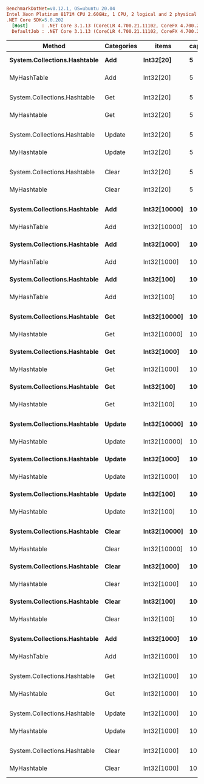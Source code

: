 ``` ini

BenchmarkDotNet=v0.12.1, OS=ubuntu 20.04
Intel Xeon Platinum 8171M CPU 2.60GHz, 1 CPU, 2 logical and 2 physical cores
.NET Core SDK=5.0.202
  [Host]     : .NET Core 3.1.13 (CoreCLR 4.700.21.11102, CoreFX 4.700.21.11602), X64 RyuJIT
  DefaultJob : .NET Core 3.1.13 (CoreCLR 4.700.21.11102, CoreFX 4.700.21.11602), X64 RyuJIT


```
|                       Method | Categories |        items | capacity |         Mean |      Error |     StdDev | Ratio | RatioSD |    Gen 0 |    Gen 1 |    Gen 2 |  Allocated |
|----------------------------- |----------- |------------- |--------- |-------------:|-----------:|-----------:|------:|--------:|---------:|---------:|---------:|-----------:|
| **System.Collections.Hashtable** |        **Add** |    **Int32[20]** |        **5** |     **5.976 μs** |  **0.0162 μs** |  **0.0152 μs** |  **1.00** |    **0.00** |   **0.1755** |        **-** |        **-** |    **3.29 KB** |
|                  MyHashTable |        Add |    Int32[20] |        5 |     4.951 μs |  0.0121 μs |  0.0113 μs |  0.83 |    0.00 |   0.1450 |        - |        - |     2.7 KB |
|                              |            |              |          |              |            |            |       |         |          |          |          |            |
| System.Collections.Hashtable |        Get |    Int32[20] |        5 |     8.013 μs |  0.0175 μs |  0.0164 μs |  1.00 |    0.00 |   0.2136 |        - |        - |    3.91 KB |
|                  MyHashtable |        Get |    Int32[20] |        5 |     7.344 μs |  0.0893 μs |  0.0836 μs |  0.92 |    0.01 |   0.1755 |        - |        - |    3.33 KB |
|                              |            |              |          |              |            |            |       |         |          |          |          |            |
| System.Collections.Hashtable |     Update |    Int32[20] |        5 |     8.398 μs |  0.1008 μs |  0.0943 μs |  1.00 |    0.00 |   0.2136 |        - |        - |    4.15 KB |
|                  MyHashtable |     Update |    Int32[20] |        5 |     7.335 μs |  0.0133 μs |  0.0118 μs |  0.87 |    0.01 |   0.1755 |        - |        - |    3.33 KB |
|                              |            |              |          |              |            |            |       |         |          |          |          |            |
| System.Collections.Hashtable |      Clear |    Int32[20] |        5 |     5.937 μs |  0.0137 μs |  0.0128 μs |  1.00 |    0.00 |   0.1755 |        - |        - |    3.29 KB |
|                  MyHashtable |      Clear |    Int32[20] |        5 |     4.829 μs |  0.0140 μs |  0.0131 μs |  0.81 |    0.00 |   0.1526 |        - |        - |     2.8 KB |
|                              |            |              |          |              |            |            |       |         |          |          |          |            |
| **System.Collections.Hashtable** |        **Add** | **Int32[10000]** |      **100** | **4,064.876 μs** | **79.5033 μs** | **78.0828 μs** | **1.000** |    **0.00** | **148.4375** | **148.4375** | **148.4375** | **1512.32 KB** |
|                  MyHashTable |        Add | Int32[10000] |      100 | 8,449.703 μs |  7.4554 μs |  6.6090 μs | 2.082 |    0.04 |  78.1250 |  31.2500 |        - | 1607.76 KB |
| **System.Collections.Hashtable** |        **Add** |  **Int32[1000]** |      **100** |   **302.138 μs** |  **1.0221 μs** |  **0.8535 μs** | **0.075** |    **0.00** |   **8.3008** |   **1.9531** |        **-** |  **153.46 KB** |
|                  MyHashTable |        Add |  Int32[1000] |      100 |   367.045 μs |  0.9671 μs |  0.9047 μs | 0.090 |    0.00 |   8.7891 |   1.9531 |        - |  168.34 KB |
| **System.Collections.Hashtable** |        **Add** |   **Int32[100]** |      **100** |    **25.959 μs** |  **0.0631 μs** |  **0.0590 μs** | **0.006** |    **0.00** |   **0.6714** |        **-** |        **-** |   **12.51 KB** |
|                  MyHashTable |        Add |   Int32[100] |      100 |    23.586 μs |  0.1839 μs |  0.1536 μs | 0.006 |    0.00 |   0.5798 |        - |        - |      11 KB |
|                              |            |              |          |              |            |            |       |         |          |          |          |            |
| **System.Collections.Hashtable** |        **Get** | **Int32[10000]** |      **100** | **4,032.895 μs** | **29.4576 μs** | **27.5546 μs** | **1.000** |    **0.00** | **148.4375** | **148.4375** | **148.4375** | **1512.95 KB** |
|                  MyHashtable |        Get | Int32[10000] |      100 | 8,481.691 μs |  8.1774 μs |  7.6492 μs | 2.103 |    0.01 |  78.1250 |  31.2500 |        - | 1608.41 KB |
| **System.Collections.Hashtable** |        **Get** |  **Int32[1000]** |      **100** |   **311.991 μs** |  **0.3781 μs** |  **0.2952 μs** | **0.077** |    **0.00** |   **8.3008** |   **1.9531** |        **-** |  **154.09 KB** |
|                  MyHashtable |        Get |  Int32[1000] |      100 |   373.087 μs |  1.1778 μs |  1.0441 μs | 0.092 |    0.00 |   8.7891 |   1.9531 |        - |  168.96 KB |
| **System.Collections.Hashtable** |        **Get** |   **Int32[100]** |      **100** |    **28.128 μs** |  **0.4987 μs** |  **0.4665 μs** | **0.007** |    **0.00** |   **0.7019** |        **-** |        **-** |   **13.13 KB** |
|                  MyHashtable |        Get |   Int32[100] |      100 |    24.870 μs |  0.0356 μs |  0.0333 μs | 0.006 |    0.00 |   0.6104 |        - |        - |   11.63 KB |
|                              |            |              |          |              |            |            |       |         |          |          |          |            |
| **System.Collections.Hashtable** |     **Update** | **Int32[10000]** |      **100** | **3,887.671 μs** | **13.4572 μs** | **11.9294 μs** | **1.000** |    **0.00** | **148.4375** | **148.4375** | **148.4375** | **1513.25 KB** |
|                  MyHashtable |     Update | Int32[10000] |      100 | 8,497.214 μs |  5.4241 μs |  4.8084 μs | 2.186 |    0.01 |  78.1250 |  31.2500 |        - | 1608.33 KB |
| **System.Collections.Hashtable** |     **Update** |  **Int32[1000]** |      **100** |   **319.146 μs** |  **3.5075 μs** |  **3.2809 μs** | **0.082** |    **0.00** |   **8.3008** |   **1.9531** |        **-** |  **154.32 KB** |
|                  MyHashtable |     Update |  Int32[1000] |      100 |   382.257 μs |  5.3799 μs |  5.0323 μs | 0.099 |    0.00 |   8.7891 |   1.9531 |        - |  168.96 KB |
| **System.Collections.Hashtable** |     **Update** |   **Int32[100]** |      **100** |    **27.820 μs** |  **0.0633 μs** |  **0.0561 μs** | **0.007** |    **0.00** |   **0.7019** |        **-** |        **-** |   **13.37 KB** |
|                  MyHashtable |     Update |   Int32[100] |      100 |    24.227 μs |  0.0454 μs |  0.0425 μs | 0.006 |    0.00 |   0.6104 |        - |        - |   11.63 KB |
|                              |            |              |          |              |            |            |       |         |          |          |          |            |
| **System.Collections.Hashtable** |      **Clear** | **Int32[10000]** |      **100** | **3,988.479 μs** | **22.6763 μs** | **21.2115 μs** | **1.000** |    **0.00** | **148.4375** | **148.4375** | **148.4375** | **1512.35 KB** |
|                  MyHashtable |      Clear | Int32[10000] |      100 | 8,277.073 μs |  4.6438 μs |  3.8778 μs | 2.077 |    0.01 |  78.1250 |  15.6250 |        - | 1657.73 KB |
| **System.Collections.Hashtable** |      **Clear** |  **Int32[1000]** |      **100** |   **317.597 μs** |  **4.0148 μs** |  **3.7555 μs** | **0.080** |    **0.00** |   **8.3008** |   **0.9766** |        **-** |  **153.46 KB** |
|                  MyHashtable |      Clear |  Int32[1000] |      100 |   369.132 μs |  1.4279 μs |  1.3356 μs | 0.093 |    0.00 |   9.2773 |   1.4648 |        - |  174.61 KB |
| **System.Collections.Hashtable** |      **Clear** |   **Int32[100]** |      **100** |    **24.569 μs** |  **0.0759 μs** |  **0.0710 μs** | **0.006** |    **0.00** |   **0.6714** |        **-** |        **-** |   **12.51 KB** |
|                  MyHashtable |      Clear |   Int32[100] |      100 |    23.042 μs |  0.0433 μs |  0.0405 μs | 0.006 |    0.00 |   0.6409 |        - |        - |    11.8 KB |
|                              |            |              |          |              |            |            |       |         |          |          |          |            |
| **System.Collections.Hashtable** |        **Add** |  **Int32[1000]** |     **1000** |   **262.389 μs** |  **1.0592 μs** |  **0.9389 μs** |  **1.00** |    **0.00** |   **6.3477** |   **1.4648** |        **-** |  **123.46 KB** |
|                  MyHashTable |        Add |  Int32[1000] |     1000 |   326.048 μs |  1.1413 μs |  1.0676 μs |  1.24 |    0.00 |   5.8594 |   0.9766 |        - |  109.44 KB |
|                              |            |              |          |              |            |            |       |         |          |          |          |            |
| System.Collections.Hashtable |        Get |  Int32[1000] |     1000 |   262.771 μs |  1.1988 μs |  1.0627 μs |  1.00 |    0.00 |   6.3477 |   1.4648 |        - |  124.09 KB |
|                  MyHashtable |        Get |  Int32[1000] |     1000 |   321.660 μs |  0.6689 μs |  0.6257 μs |  1.22 |    0.01 |   5.8594 |   0.9766 |        - |  110.06 KB |
|                              |            |              |          |              |            |            |       |         |          |          |          |            |
| System.Collections.Hashtable |     Update |  Int32[1000] |     1000 |   265.150 μs |  4.0016 μs |  3.7431 μs |  1.00 |    0.00 |   6.3477 |   1.4648 |        - |  124.32 KB |
|                  MyHashtable |     Update |  Int32[1000] |     1000 |   317.265 μs |  0.9215 μs |  0.8620 μs |  1.20 |    0.02 |   5.8594 |   0.9766 |        - |  110.07 KB |
|                              |            |              |          |              |            |            |       |         |          |          |          |            |
| System.Collections.Hashtable |      Clear |  Int32[1000] |     1000 |   259.969 μs |  0.8632 μs |  0.8074 μs |  1.00 |    0.00 |   6.3477 |   0.9766 |        - |  123.46 KB |
|                  MyHashtable |      Clear |  Int32[1000] |     1000 |   317.258 μs |  0.9819 μs |  0.9185 μs |  1.22 |    0.01 |   6.3477 |   1.4648 |        - |  117.28 KB |
